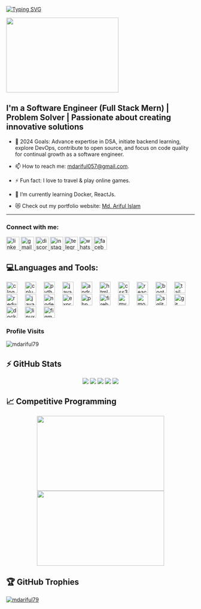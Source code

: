 

<!--
**mdariful79/mdariful79** is a ✨ _special_ ✨ repository because its `README.md` (this file) appears on your GitHub profile.

Here are some ideas to get you started:

- 🔭 I’m currently working on ...
- 🌱 I’m currently learning ...
- 👯 I’m looking to collaborate on ...
- 🤔 I’m looking for help with ...
- 💬 Ask me about ...
- 📫 How to reach me: ...
- 😄 Pronouns: ...
- ⚡ Fun fact: ...
-->

[![Typing SVG](https://readme-typing-svg.demolab.com?font=Fira+Code&pause=1000&color=0CC729FD&random=false&width=435&lines=HI+there%2C+I'm+Md.+Ariful+Islam!%F0%9F%91%8B)](https://git.io/typing-svg)


<p align="left">
  <a>
    <img src="https://media.giphy.com/media/v1.Y2lkPTc5MGI3NjExdXlqcnluaDB4NGFqOGYzNnp6bm93enhqZXc2dGM3aWozdmVtdXhiciZlcD12MV9pbnRlcm5hbF9naWZfYnlfaWQmY3Q9Zw/ujuMWY0nW4TdK7xrUW/giphy.gif" width="300" height="200">
  </a>
</p>


## I'm a Software Engineer (Full Stack Mern) | Problem Solver | Passionate about creating innovative solutions

- 🥅 2024 Goals: Advance expertise in DSA, initiate backend learning, explore DevOps, contribute to open source, and focus on code quality for continual growth as a software engineer.

  
- 📫 How to reach me: mdariful057@gmail.com.
- ⚡ Fun fact: I love to travel & play online games. 
- 🌱 I’m currently learning Docker, ReactJs.
- 😻 Check out my portfolio website: [Md. Ariful Islam](https://ariful79.netlify.app/)

---

### Connect with me:

<div align="left">
  <a href="https://www.linkedin.com/in/ariful79/" target="_blank">
    <img src="https://img.shields.io/static/v1?message=LinkedIn&logo=linkedin&label=&color=0077B5&logoColor=white&labelColor=&style=for-the-badge" height="35" alt="linkedin logo"  />
  </a>
  <a href="mdariful057@gmail.com" target="_blank">
    <img src="https://img.shields.io/static/v1?message=Gmail&logo=gmail&label=&color=D14836&logoColor=white&labelColor=&style=for-the-badge" height="35" alt="gmail logo"  />
  </a>
  <a href="https://discord.com/channels/ariful79" target="_blank">
    <img src="https://img.shields.io/static/v1?message=Discord&logo=discord&label=&color=7289DA&logoColor=white&labelColor=&style=for-the-badge" height="35" alt="discord logo"  />
  </a>
  <a href="https://www.instagram.com/_ariful79_/" target="_blank">
    <img src="https://img.shields.io/static/v1?message=Instagram&logo=instagram&label=&color=E4405F&logoColor=white&labelColor=&style=for-the-badge" height="35" alt="instagram logo"  />
  </a>
  <a href="https://t.me/NullBrain79" target="_blank">
    <img src="https://img.shields.io/static/v1?message=Telegram&logo=telegram&label=&color=2CA5E0&logoColor=white&labelColor=&style=for-the-badge" height="35" alt="telegram logo"  />
  </a>
  <a href="+8801521219552" target="_blank">
    <img src="https://img.shields.io/static/v1?message=Whatsapp&logo=whatsapp&label=&color=25D366&logoColor=white&labelColor=&style=for-the-badge" height="35" alt="whatsapp logo"  />
  </a>
  <a href="https://www.facebook.com/ariful79official/" target="_blank">
    <img src="https://img.shields.io/static/v1?message=Facebook&logo=facebook&label=&color=1877F2&logoColor=white&labelColor=&style=for-the-badge" height="35" alt="facebook logo"  />
  </a>
</div>


## 💻Languages and Tools:

<p align="left">
  <img src="https://cdn.jsdelivr.net/gh/devicons/devicon/icons/c/c-original.svg" height="30" alt="c logo"  />
  <img width="12" />
  <img src="https://cdn.jsdelivr.net/gh/devicons/devicon/icons/cplusplus/cplusplus-original.svg" height="30" alt="cplusplus logo"  />
  <img width="12" />
  <img src="https://cdn.jsdelivr.net/gh/devicons/devicon/icons/python/python-original.svg" height="30" alt="python logo"  />
  <img width="12" />
  <img src="https://cdn.jsdelivr.net/gh/devicons/devicon/icons/java/java-original.svg" height="30" alt="java logo"  />
  <img width="12" />
  <img src="https://cdn.jsdelivr.net/gh/devicons/devicon/icons/android/android-original.svg" height="30" alt="android logo"  />
  <img width="12" />
  <img src="https://cdn.jsdelivr.net/gh/devicons/devicon/icons/html5/html5-original.svg" height="30" alt="html5 logo"  />
  <img width="12" />
  <img src="https://cdn.jsdelivr.net/gh/devicons/devicon/icons/css3/css3-original.svg" height="30" alt="css3 logo"  />
  <img width="12" />
  <img src="https://cdn.jsdelivr.net/gh/devicons/devicon/icons/react/react-original.svg" height="30" alt="react logo"  />
  <img width="12" />
  <img src="https://cdn.jsdelivr.net/gh/devicons/devicon/icons/bootstrap/bootstrap-original.svg" height="30" alt="bootstrap logo"  />
  <img width="12" />
  <img src="https://cdn.simpleicons.org/tailwindcss/06B6D4" height="30" alt="tailwindcss logo"  />
  <img width="12" />
  <img src="https://cdn.jsdelivr.net/gh/devicons/devicon/icons/redux/redux-original.svg" height="30" alt="redux logo"  />
  <img width="12" />
  <img src="https://cdn.jsdelivr.net/gh/devicons/devicon/icons/javascript/javascript-original.svg" height="30" alt="javascript logo"  />
  <img width="12" />
  <img src="https://cdn.jsdelivr.net/gh/devicons/devicon/icons/nodejs/nodejs-original.svg" height="30" alt="nodejs logo"  />
  <img width="12" />
  <img src="https://skillicons.dev/icons?i=express" height="30" alt="express logo"  />
  <img width="12" />
  <img src="https://cdn.jsdelivr.net/gh/devicons/devicon/icons/php/php-original.svg" height="30" alt="php logo"  />
  <img width="12" />
  <img src="https://cdn.jsdelivr.net/gh/devicons/devicon/icons/firebase/firebase-plain.svg" height="30" alt="firebase logo"  />
  <img width="12" />
  <img src="https://cdn.jsdelivr.net/gh/devicons/devicon/icons/mysql/mysql-original.svg" height="30" alt="mysql logo"  />
  <img width="12" />
  <img src="https://cdn.jsdelivr.net/gh/devicons/devicon/icons/mongodb/mongodb-original.svg" height="30" alt="mongodb logo"  />
  <img width="12" />
  <img src="https://cdn.jsdelivr.net/gh/devicons/devicon/icons/sqlite/sqlite-original.svg" height="30" alt="sqlite logo"  />
  <img width="12" />
  <img src="https://cdn.jsdelivr.net/gh/devicons/devicon/icons/git/git-original.svg" height="30" alt="git logo"  />
  <img width="12" />
  <img src="https://cdn.jsdelivr.net/gh/devicons/devicon/icons/docker/docker-original.svg" height="30" alt="docker logo"  />
  <img width="12" />
  <img src="https://cdn.jsdelivr.net/gh/devicons/devicon/icons/linux/linux-original.svg" height="30" alt="linux logo"  />
  <img width="12" />
  <img src="https://cdn.jsdelivr.net/gh/devicons/devicon/icons/figma/figma-original.svg" height="30" alt="figma logo"  />
</p>


### Profile Visits
<p align="left"> <img src="https://komarev.com/ghpvc/?username=mdariful79&label=Profile%20views&color=0e75b6&style=flat" alt="mdariful79" /> </p>


## ⚡ GitHub Stats
<div align="center">
<img src="http://github-profile-summary-cards.vercel.app/api/cards/profile-details?username=mdariful79&theme=2077" />
<img src="http://github-profile-summary-cards.vercel.app/api/cards/repos-per-language?username=mdariful79&theme=2077"/>
<img src="http://github-profile-summary-cards.vercel.app/api/cards/most-commit-language?username=mdariful79&theme=2077"/>
<img src="http://github-profile-summary-cards.vercel.app/api/cards/stats?username=mdariful79&theme=2077"/>
<img src="http://github-profile-summary-cards.vercel.app/api/cards/productive-time?username=mdariful79&theme=2077&utcOffset=8"/>
</div>

## 📈 Competitive Programming
<div align="center">
  <a>
    <img src="https://leetcard.jacoblin.cool/ariful79?theme=light&font=McLaren&ext=heatmap" width="340" height="200"/>
  <img src="https://codeforces-readme-stats.vercel.app/api/card?username=ariful79" width="340" height="200"/>
  </a>
</div>



## 🏆 GitHub Trophies

<p align="left"> <a href="https://github.com/ryo-ma/github-profile-trophy"><img src="https://github-profile-trophy.vercel.app/?username=mdariful79&theme=" alt="mdariful79" /></a> </p>

